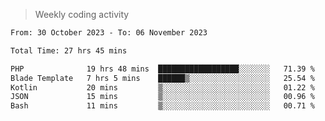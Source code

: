 > Weekly coding activity
<!--START_SECTION:waka-->

```txt
From: 30 October 2023 - To: 06 November 2023

Total Time: 27 hrs 45 mins

PHP              19 hrs 48 mins  ██████████████████░░░░░░░   71.39 %
Blade Template   7 hrs 5 mins    ██████▒░░░░░░░░░░░░░░░░░░   25.54 %
Kotlin           20 mins         ▒░░░░░░░░░░░░░░░░░░░░░░░░   01.22 %
JSON             15 mins         ▒░░░░░░░░░░░░░░░░░░░░░░░░   00.96 %
Bash             11 mins         ▒░░░░░░░░░░░░░░░░░░░░░░░░   00.71 %
```

<!--END_SECTION:waka-->
